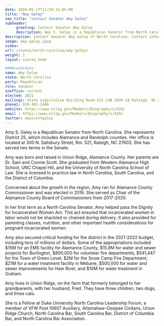 ```yaml
---
date: 2024-05-17T11:54:12-05:00
title: "Amy Galey"
seo_title: "contact Senator Amy Galey"
subheader:
     greeting: Contact Senator Amy Galey
     description: Amy S. Galey is a Republican Senator from North Carolina. She represents District 25, which includes Alamance and Randolph counties. Her office is located at 300 N. Salisbury Street, Rm. 521, Raleigh, NC 27603. She has served two terms in the Senate.
description: Contact Senator Amy Galey of North Carolina. Contact information for Amy Galey includes email address, phone number, and mailing address.
image: amy-galey.jpeg
video:
url: /states/north-carolina/amy-galey/
weight: 1
layout: course_home

####candidate
name: Amy Galey
state: North Carolina
party: Republican
role: Senator
inoffice: current
elected: 2021
mailing1: State Legislative Building Room 521 LOB 2020 LB Raleigh, NC 27603-2808
phone1: 919-301-1446
website: https://www.ncleg.gov/Members/Biography/s/429/
email : https://www.ncleg.gov/Members/Biography/s/429/
twitter: amyscottgaley
---
```

Amy S. Galey is a Republican Senator from North Carolina. She represents District 25, which includes Alamance and Randolph counties. Her office is located at 300 N. Salisbury Street, Rm. 521, Raleigh, NC 27603. She has served two terms in the Senate.

Amy was born and raised in Union Ridge, Alamance County. Her parents are Dr. Sam and Connie Scott. She graduated from Western Alamance High School, UNC Chapel Hill, and the University of North Carolina School of Law. She is licensed to practice law in North Carolina, South Carolina, and the District of Columbia.

Concerned about the growth in the region, Amy ran for Alamance County Commissioner and was elected in 2016. She served as Chair of the Alamance County Board of Commissioners from 2017-2020.

In her first term as a North Carolina Senator, Amy helped pass the Dignity for Incarcerated Women Act. This act ensured that incarcerated women in labor would not be shackled or chained during delivery. It also provided for parenting classes, nutrition, and other important health considerations for pregnant incarcerated women.

Amy also secured critical funding for the district in the 2021-2022 budget, including tens of millions of dollars. Some of the appropriations included $15M for an EMS facility for Alamance County, $15.8M for water and sewer projects for Burlington, $800,000 for volunteer fire departments, $541,447 for the Town of Green Level, $2M for the Snow Camp Fire Department, $21M for a water treatment facility in Mebane, $500,000 for water and sewer improvements for Haw River, and $10M for water treatment in Graham.

Amy lives in Union Ridge, on the farm that formerly belonged to her grandparents, with her husband, Fred. They have three children, two dogs, and three cats.

She is a Fellow at Duke University North Carolina Leadership Forum, a member of VFW Post 10607 Auxiliary, Altamahaw-Ossipee Civitans, Union Ridge Church, North Carolina Bar, South Carolina Bar, District of Columbia Bar, and North Carolina Bar Association.

